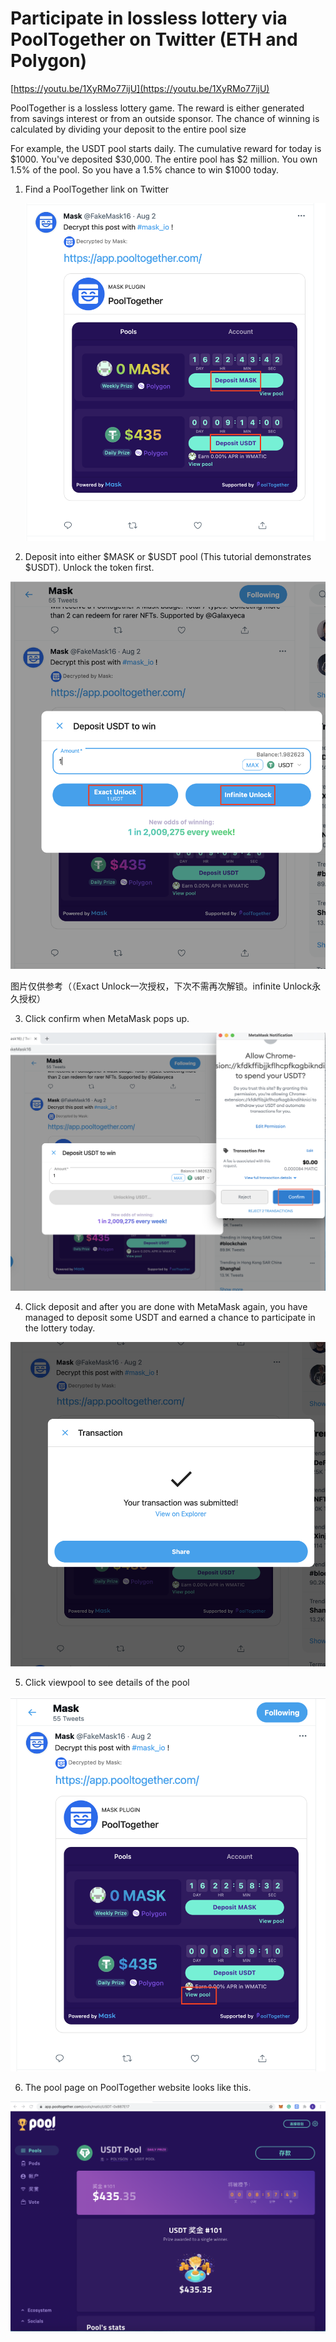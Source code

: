 # Participate in lossless lottery via PoolTogether on Twitter (ETH and Polygon)

[https://youtu.be/1XyRMo77ijU](https://youtu.be/1XyRMo77ijU)

PoolTogether is a lossless lottery game. The reward is either generated from savings interest or from an outside sponsor. The chance of winning is calculated by dividing your deposit to the entire pool size

For example, the USDT pool starts daily. The cumulative reward for today is $1000. You've deposited $30,000. The entire pool has $2 million. You own 1.5% of the pool. So you have a 1.5% chance to win $1000 today.

1. Find a PoolTogether link on Twitter

    ![Participate%20in%20lossless%20lottery%20via%20PoolTogether%20o%200d220b41907140f687ab38766d6d9019/Screen_Shot_2021-08-06_at_5.46.00_PM.png](Participate%20in%20lossless%20lottery%20via%20PoolTogether%20o%200d220b41907140f687ab38766d6d9019/Screen_Shot_2021-08-06_at_5.46.00_PM.png)

2. Deposit into either $MASK or $USDT pool (This tutorial demonstrates $USDT). Unlock the token first.

![Participate%20in%20lossless%20lottery%20via%20PoolTogether%20o%200d220b41907140f687ab38766d6d9019/Screen_Shot_2021-08-06_at_5.50.40_PM.png](Participate%20in%20lossless%20lottery%20via%20PoolTogether%20o%200d220b41907140f687ab38766d6d9019/Screen_Shot_2021-08-06_at_5.50.40_PM.png)

图片仅供参考（（Exact Unlock一次授权，下次不需再次解锁。infinite Unlock永久授权）

3. Click confirm when MetaMask pops up.

![Participate%20in%20lossless%20lottery%20via%20PoolTogether%20o%200d220b41907140f687ab38766d6d9019/Screen_Shot_2021-08-06_at_5.54.39_PM.png](Participate%20in%20lossless%20lottery%20via%20PoolTogether%20o%200d220b41907140f687ab38766d6d9019/Screen_Shot_2021-08-06_at_5.54.39_PM.png)

4. Click deposit and after you are done with MetaMask again, you have managed to deposit some USDT and earned a chance to participate in the lottery today.

![Participate%20in%20lossless%20lottery%20via%20PoolTogether%20o%200d220b41907140f687ab38766d6d9019/Screen_Shot_2021-08-06_at_6.00.11_PM.png](Participate%20in%20lossless%20lottery%20via%20PoolTogether%20o%200d220b41907140f687ab38766d6d9019/Screen_Shot_2021-08-06_at_6.00.11_PM.png)

5. Click viewpool to see details of the pool

![Participate%20in%20lossless%20lottery%20via%20PoolTogether%20o%200d220b41907140f687ab38766d6d9019/Screen_Shot_2021-08-06_at_6.00.49_PM.png](Participate%20in%20lossless%20lottery%20via%20PoolTogether%20o%200d220b41907140f687ab38766d6d9019/Screen_Shot_2021-08-06_at_6.00.49_PM.png)

6. The pool page on PoolTogether website looks like this.

![Participate%20in%20lossless%20lottery%20via%20PoolTogether%20o%200d220b41907140f687ab38766d6d9019/Screen_Shot_2021-08-06_at_6.02.17_PM.png](Participate%20in%20lossless%20lottery%20via%20PoolTogether%20o%200d220b41907140f687ab38766d6d9019/Screen_Shot_2021-08-06_at_6.02.17_PM.png)